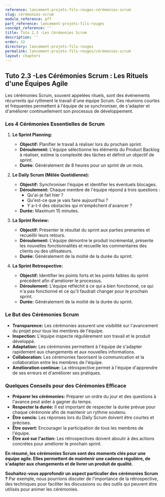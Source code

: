 ```yaml
---
reference: lancement-projets-fils-rouges-cérémonies-scrum
slug: cérémonies-scrum
module_reference: pff
part_reference: lancement-projets-fils-rouges
concept_reference: ''
title: Tuto 2.3 -Les Cérémonies Scrum
description: ''
order: 32
directory: lancement-projets-fils-rouges
permalink: lancement-projets-fils-rouges/cérémonies-scrum
layout: chapters
---
```

## Tuto 2.3 -Les Cérémonies Scrum : Les Rituels d'une Équipes Agile

Les cérémonies Scrum, souvent appelées rituels, sont des événements récurrents qui rythment le travail d'une équipe Scrum. Ces réunions courtes et fréquentes permettent à l'équipe de se synchroniser, de s'adapter et d'améliorer continuellement son processus de développement.

### Les 4 Cérémonies Essentielles de Scrum

1. **Le Sprint Planning:**
   * **Objectif:** Planifier le travail à réaliser lors du prochain sprint.
   * **Déroulement:** L'équipe sélectionne les éléments du Product Backlog à réaliser, estime la complexité des tâches et définit un objectif de sprint.
   * **Durée:** Généralement de 8 heures pour un sprint de un mois.

2. **Le Daily Scrum (Mêlée Quotidienne):**
   * **Objectif:** Synchroniser l'équipe et identifier les éventuels blocages.
   * **Déroulement:** Chaque membre de l'équipe répond à trois questions :
      * Qu'ai-je fait hier ?
      * Qu'est-ce que je vais faire aujourd'hui ?
      * Y a-t-il des obstacles qui m'empêchent d'avancer ?
   * **Durée:** Maximum 15 minutes.

3. **La Sprint Review:**
   * **Objectif:** Présenter le résultat du sprint aux parties prenantes et recueillir leurs retours.
   * **Déroulement:** L'équipe démontre le produit incrémental, présente les nouvelles fonctionnalités et recueille les commentaires des clients ou des utilisateurs.
   * **Durée:** Généralement de la moitié de la durée du sprint.

4. **La Sprint Retrospective:**
   * **Objectif:** Identifier les points forts et les points faibles du sprint précédent afin d'améliorer le processus.
   * **Déroulement:** L'équipe réfléchit à ce qui a bien fonctionné, ce qui n'a pas fonctionné et ce qu'il faudrait changer pour le prochain sprint.
   * **Durée:** Généralement de la moitié de la durée du sprint.

### Le But des Cérémonies Scrum

* **Transparence:** Les cérémonies assurent une visibilité sur l'avancement du projet pour tous les membres de l'équipe.
* **Inspection:** L'équipe inspecte régulièrement son travail et le produit développé.
* **Adaptation:** Les cérémonies permettent à l'équipe de s'adapter rapidement aux changements et aux nouvelles informations.
* **Collaboration:** Les cérémonies favorisent la communication et la collaboration entre les membres de l'équipe.
* **Amélioration continue:** La rétrospective permet à l'équipe d'apprendre de ses erreurs et d'améliorer ses pratiques.

### Quelques Conseils pour des Cérémonies Efficace

* **Préparer les cérémonies:** Préparer un ordre du jour et des questions à l'avance peut aider à gagner du temps.
* **Respecter la durée:** Il est important de respecter la durée prévue pour chaque cérémonie afin de maintenir un rythme soutenu.
* **Être concis:** Les réponses lors du Daily Scrum doivent être courtes et précises.
* **Être ouvert:** Encourager la participation de tous les membres de l'équipe.
* **Être axé sur l'action:** Les rétrospectives doivent aboutir à des actions concrètes pour améliorer le prochain sprint.

**En résumé, les cérémonies Scrum sont des moments clés pour une équipe agile. Elles permettent de maintenir une cadence régulière, de s'adapter aux changements et de livrer un produit de qualité.**

**Souhaitez-vous approfondir un aspect particulier des cérémonies Scrum ?** Par exemple, nous pourrions discuter de l'importance de la rétrospective, des techniques pour faciliter les discussions ou des outils qui peuvent être utilisés pour animer les cérémonies.
